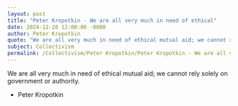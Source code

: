 ```yaml
---
layout: post
title: "Peter Kropotkin - We are all very much in need of ethical"
date: 2024-12-28 12:00:00 -0000
author: Peter Kropotkin
quote: "We are all very much in need of ethical mutual aid; we cannot rely solely on government or authority."
subject: Collectivism
permalink: /Collectivism/Peter Kropotkin/Peter Kropotkin - We are all very much in need of ethical
---
```


We are all very much in need of ethical mutual aid; we cannot rely solely on government or authority.

- Peter Kropotkin
